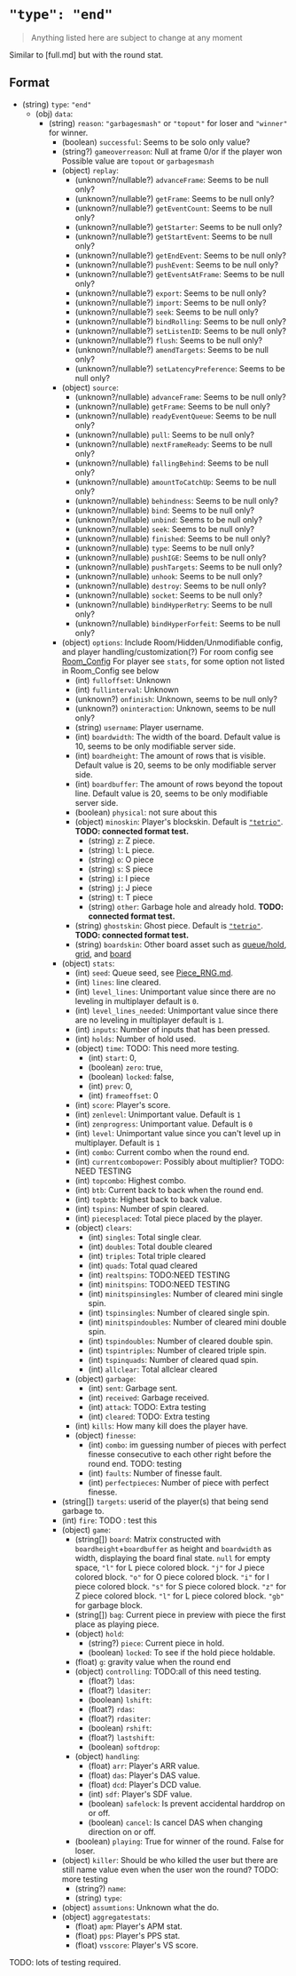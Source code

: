 # `"type": "end"`

> Anything listed here are subject to change at any moment

Similar to [full.md] but with the round stat.

## Format

* (string) `type`: `"end"`
  * (obj) `data`:
    * (string) `reason`: `"garbagesmash"` or `"topout"` for loser and `"winner"` for winner.
      * (boolean) `successful`: Seems to be solo only value?
      * (string?) `gameoverreason`: Null at frame 0/or if the player won Possible value are `topout` or `garbagesmash`
      * (object) `replay`:
        * (unknown?/nullable?) `advanceFrame`: Seems to be null only?
        * (unknown?/nullable?) `getFrame`: Seems to be null only?
        * (unknown?/nullable?) `getEventCount`: Seems to be null only?
        * (unknown?/nullable?) `getStarter`: Seems to be null only?
        * (unknown?/nullable?) `getStartEvent`: Seems to be null only?
        * (unknown?/nullable?) `getEndEvent`: Seems to be null only?
        * (unknown?/nullable?) `pushEvent`: Seems to be null only?
        * (unknown?/nullable?) `getEventsAtFrame`: Seems to be null only?
        * (unknown?/nullable?) `export`: Seems to be null only?
        * (unknown?/nullable?) `import`: Seems to be null only?
        * (unknown?/nullable?) `seek`: Seems to be null only?
        * (unknown?/nullable?) `bindRolling`: Seems to be null only?
        * (unknown?/nullable?) `setListenID`: Seems to be null only?
        * (unknown?/nullable?) `flush`: Seems to be null only?
        * (unknown?/nullable?) `amendTargets`: Seems to be null only?
        * (unknown?/nullable?) `setLatencyPreference`: Seems to be null only?
      * (object) `source`:
        * (unknown?/nullable) `advanceFrame`: Seems to be null only?
        * (unknown?/nullable) `getFrame`: Seems to be null only?
        * (unknown?/nullable) `readyEventQueue`: Seems to be null only?
        * (unknown?/nullable) `pull`: Seems to be null only?
        * (unknown?/nullable) `nextFrameReady`: Seems to be null only?
        * (unknown?/nullable) `fallingBehind`: Seems to be null only?
        * (unknown?/nullable) `amountToCatchUp`: Seems to be null only?
        * (unknown?/nullable) `behindness`: Seems to be null only?
        * (unknown?/nullable) `bind`: Seems to be null only?
        * (unknown?/nullable) `unbind`: Seems to be null only?
        * (unknown?/nullable) `seek`: Seems to be null only?
        * (unknown?/nullable) `finished`: Seems to be null only?
        * (unknown?/nullable) `type`: Seems to be null only?
        * (unknown?/nullable) `pushIGE`: Seems to be null only?
        * (unknown?/nullable) `pushTargets`: Seems to be null only?
        * (unknown?/nullable) `unhook`: Seems to be null only?
        * (unknown?/nullable) `destroy`: Seems to be null only?
        * (unknown?/nullable) `socket`: Seems to be null only?
        * (unknown?/nullable) `bindHyperRetry`: Seems to be null only?
        * (unknown?/nullable) `bindHyperForfeit`: Seems to be null only?
      * (object) `options`: Include Room/Hidden/Unmodifiable config, and player handling/customization(?) For room config see [Room_Config](../../../Room_Config.md) For player see `stats`, for some option not listed in Room_Config see below
        * (int) `fulloffset`: Unknown
        * (int) `fullinterval`: Unknown
        * (unknown?) `onfinish`: Unknown, seems to be null only?
        * (unknown?) `oninteraction`: Unknown, seems to be null only?
        * (string) `username`: Player username.
        * (int) `boardwidth`: The width of the board. Default value is 10, seems to be only modifiable server side.
        * (int) `boardheight`: The amount of rows that is visible. Default value is 20, seems to be only modifiable server side.
        * (int) `boardbuffer`: The amount of rows beyond the topout line. Default value is 20, seems to be only modifiable server side.
        * (boolean) `physical`: not sure about this
        * (object) `minoskin`: Player's blockskin. Default is [`"tetrio"`](https://tetr.io/res/skins/minos/tetrio.png). **TODO: connected format test.**
          * (string) `z`: Z piece.
          * (string) `l`: L piece.
          * (string) `o`: O piece
          * (string) `s`: S piece
          * (string) `i`: I piece
          * (string) `j`: J piece
          * (string) `t`: T piece
          * (string) `other`: Garbage hole and already hold. **TODO: connected format test.**
        * (string) `ghostskin`: Ghost piece. Default is [`"tetrio"`](https://tetr.io/res/skins/ghost/tetrio.png). **TODO: connected format test.**
        * (string) `boardskin`: Other board asset such as [queue/hold](https://tetr.io/res/skins/board/generic/queue.png), [grid](https://tetr.io/res/skins/board/generic/grid.png), and [board](https://tetr.io/res/skins/board/generic/board.png)
      * (object) `stats`:
        * (int) `seed`: Queue seed, see [Piece_RNG.md](../../../Piece_RNG.md).
        * (int) `lines`: line cleared.
        * (int) `level_lines`: Unimportant value since there are no leveling in multiplayer default is `0`.
        * (int) `level_lines_needed`: Unimportant value since there are no leveling in multiplayer default is `1`.
        * (int) `inputs`: Number of inputs that has been pressed.
        * (int) `holds`: Number of hold used.
        * (object) `time`: TODO: This need more testing.
          * (int) `start`: 0,
          * (boolean) `zero`: true,
          * (boolean) `locked`: false,
          * (int) `prev`: 0,
          * (int) `frameoffset`: 0
        * (int) `score`: Player's score.
        * (int) `zenlevel`: Unimportant value. Default is `1`
        * (int) `zenprogress`: Unimportant value. Default is `0`
        * (int) `level`: Unimportant value since you can't level up in multiplayer. Default is `1`
        * (int) `combo`: Current combo when the round end.
        * (int) `currentcombopower`: Possibly about multiplier? TODO: NEED TESTING
        * (int) `topcombo`: Highest combo.
        * (int) `btb`: Current back to back when the round end.
        * (int) `topbtb`: Highest back to back value.
        * (int) `tspins`: Number of spin cleared.
        * (int) `piecesplaced`: Total piece placed by the player.
        * (object) `clears`:
          * (int) `singles`: Total single clear.
          * (int) `doubles`: Total double cleared
          * (int) `triples`: Total triple cleared
          * (int) `quads`: Total quad cleared
          * (int) `realtspins`: TODO:NEED TESTING
          * (int) `minitspins`: TODO:NEED TESTING
          * (int) `minitspinsingles`: Number of cleared mini single spin.
          * (int) `tspinsingles`: Number of cleared single spin.
          * (int) `minitspindoubles`: Number of cleared mini double spin.
          * (int) `tspindoubles`: Number of cleared double spin.
          * (int) `tspintriples`: Number of cleared triple spin.
          * (int) `tspinquads`: Number of cleared quad spin.
          * (int) `allclear`: Total allclear cleared
        * (object) `garbage`:
          * (int) `sent`: Garbage sent.
          * (int) `received`: Garbage received.
          * (int) `attack`: TODO: Extra testing
          * (int) `cleared`: TODO: Extra testing
        * (int) `kills`: How many kill does the player have.
        * (object) `finesse`:
          * (int) `combo`: im guessing number of pieces with perfect finesse consecutive to each other right before the round end. TODO: testing
          * (int) `faults`: Number of finesse fault.
          * (int) `perfectpieces`: Number of piece with perfect finesse.
      * (string[]) `targets`: userid of the player(s) that being send garbage to.
      * (int) `fire`: TODO : test this
      * (object) `game`:
        * (string[]) `board`: Matrix constructed with `boardheight`+`boardbuffer` as height and `boardwidth` as width, displaying the board final state.
  `null` for empty space,  `"l"` for L piece colored block. `"j"` for J piece colored block. `"o"` for O piece colored block. `"i"` for I piece colored block. `"s"` for S piece colored block. `"z"` for Z piece colored block. `"l"` for L piece colored block. `"gb"` for garbage block.
        * (string[]) `bag`: Current piece in preview with piece the first place as playing piece.
        * (object) `hold`:
          * (string?) `piece`: Current piece in hold.
          * (boolean) `locked`: To see if the hold piece holdable.
        * (float) `g`: gravity value when the round end
        * (object) `controlling`: TODO:all of this need testing.
          * (float?) `ldas`:
          * (float?) `ldasiter`:
          * (boolean) `lshift`:
          * (float?) `rdas`:
          * (float?) `rdasiter`:
          * (boolean) `rshift`:
          * (float?) `lastshift`:
          * (boolean) `softdrop`:
        * (object) `handling`:
          * (float) `arr`: Player's ARR value.
          * (float) `das`: Player's DAS value.
          * (float) `dcd`: Player's DCD value.
          * (int) `sdf`: Player's SDF value.
          * (boolean) `safelock`: Is prevent accidental harddrop on or off.
          * (boolean) `cancel`: Is cancel DAS when changing direction on or off.
        * (boolean) `playing`: True for winner of the round. False for loser.
      * (object) `killer`: Should be who killed the user but there are still name value even when the user won the round? TODO: more testing
        * (string?) `name`:
        * (string) `type`:
      * (object) `assumtions`: Unknown what the do.
      * (object) `aggregatestats`:
        * (float) `apm`: Player's APM stat.
        * (float) `pps`: Player's PPS stat.
        * (float) `vsscore`: Player's VS score.

TODO: lots of testing required.
